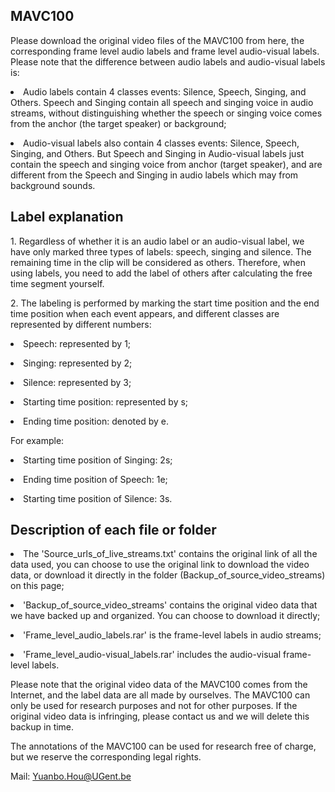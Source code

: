 <h2> MAVC100 </h2>
Please download the original video files of the MAVC100 from here, the corresponding frame level audio labels and frame level audio-visual labels. Please note that the difference between audio labels and audio-visual labels is: 

<p><li>Audio labels contain 4 classes events: Silence, Speech, Singing, and Others. Speech and Singing contain all speech and singing voice in audio streams, without distinguishing whether the speech or singing voice comes from the anchor (the target speaker) or background;</li></p>

<p><li>Audio-visual labels also contain 4 classes events: Silence, Speech, Singing, and Others. But Speech and Singing in Audio-visual labels just contain the speech and singing voice from anchor (target speaker), and are different from the Speech and Singing in audio labels which may from background sounds.</li></p>

<h2> Label explanation</h2>
<p>1. Regardless of whether it is an audio label or an audio-visual label, we have only marked three types of labels: speech, singing and silence. The remaining time in the clip will be considered as others. Therefore, when using labels, you need to add the label of others after calculating the free time segment yourself.</p>

<p>2. The labeling is performed by marking the start time position and the end time position when each event appears, and different classes are represented by different numbers:</p>
<p><li>Speech: represented by 1;</li></p>
<p><li>Singing: represented by 2;</li></p>
<p><li>Silence: represented by 3;</li></p>
<p><li>Starting time position: represented by s;</li></p>
<p><li>Ending time position: denoted by e.</li></p>

For example:

<p><li>Starting time position of Singing: 2s;</li></p>

<p><li>Ending time position of Speech: 1e;</li></p>

<p><li>Starting time position of Silence: 3s.</li></p>

<h2> Description of each file or folder</h2>
<p><li>The 'Source_urls_of_live_streams.txt' contains the original link of all the data used, you can choose to use the original link to download the video data, or download it directly in the folder (Backup_of_source_video_streams) on this page;</li></p>

<p><li>'Backup_of_source_video_streams' contains the original video data that we have backed up and organized. You can choose to download it directly;</li></p>

<p><li>'Frame_level_audio_labels.rar' is the frame-level labels in audio streams;</li></p>

<p><li>'Frame_level_audio-visual_labels.rar' includes the audio-visual frame-level labels.</li></p>

<p>Please note that the original video data of the MAVC100 comes from the Internet, and the label data are all made by ourselves. The MAVC100 can only be used for research purposes and not for other purposes. If the original video data is infringing, please contact us and we will delete this backup in time.</p>

<p>The annotations of the MAVC100 can be used for research free of charge, but we reserve the corresponding legal rights.</p>

Mail: Yuanbo.Hou@UGent.be
